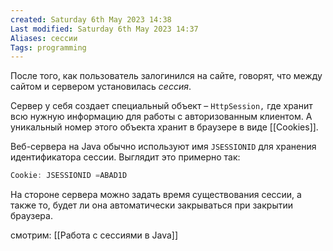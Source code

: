 ```yaml
---
created: Saturday 6th May 2023 14:38
Last modified: Saturday 6th May 2023 14:37
Aliases: сессии
Tags: programming
---
```


После того, как пользователь залогинился на сайте, говорят, что между сайтом и сервером установилась *сессия*.

Сервер у себя создает специальный объект – `HttpSession,` где хранит всю нужную информацию для работы с авторизованным клиентом. А уникальный номер этого объекта хранит в браузере в виде [[Cookies]].

Веб-сервера на Java обычно используют имя `JSESSIONID` для хранения идентификатора сессии. Выглядит это примерно так:

```java
Cookie: JSESSIONID =ABAD1D
```

На стороне сервера можно задать время существования сессии, а также то, будет ли она автоматически закрываться при закрытии браузера.

смотрим: [[Работа с сессиями в Java]]